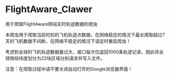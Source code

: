 # FlightAware_Clawer
用于爬取FlightAware网站实时轨迹数据的爬虫

本爬虫用于爬取当前时刻的飞机轨迹点数据，在网络稳定的情况下最长爬取超过7天的飞机数据不间断，在网络不稳定的情况下请定时重启爬虫！

考虑到全球的飞机轨迹数据量过大，接口每次仅返回1000条轨迹记录，因此将全球按经纬度划分为22块区域分别请求并写入文件。

注意：在爬取过程中请不要关闭自动打开的Google浏览器界面！
